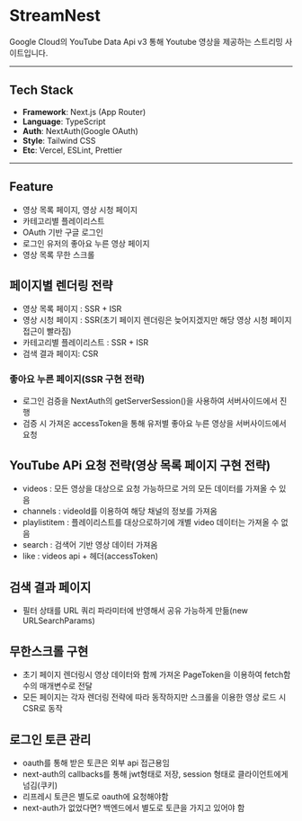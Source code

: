 # StreamNest

Google Cloud의 YouTube Data Api v3 통해 Youtube 영상을 제공하는 스트리밍 사이트입니다.

---

## Tech Stack

 - **Framework**: Next.js (App Router)
 - **Language**: TypeScript
 - **Auth**: NextAuth(Google OAuth)
 - **Style**: Tailwind CSS
 - **Etc**: Vercel, ESLint, Prettier

---

## Feature

 - 영상 목록 페이지, 영상 시청 페이지
 - 카테고리별 플레이리스트
 - OAuth 기반 구글 로그인
 - 로그인 유저의 좋아요 누른 영상 페이지
 - 영상 목록 무한 스크롤

## 페이지별 렌더링 전략
 - 영상 목록 페이지 : SSR + ISR
 - 영상 시청 페이지 : SSR(초기 페이지 렌더링은 늦어지겠지만 해당 영상 시청 페이지 접근이 빨라짐)
 - 카테고리별 플레이리스트 : SSR + ISR
 - 검색 결과 페이지: CSR

### 좋아요 누른 페이지(SSR 구현 전략)
 - 로그인 검증을 NextAuth의 getServerSession()을 사용하여 서버사이드에서 진행
 - 검증 시 가져온 accessToken을 통해 유저별 좋아요 누른 영상을 서버사이드에서 요청

## YouTube APi 요청 전략(영상 목록 페이지 구현 전략)
 - videos : 모든 영상을 대상으로 요청 가능하므로 거의 모든 데이터를 가져올 수 있음
 - channels : videoId를 이용하여 해당 채널의 정보를 가져옴
 - playlistitem : 플레이리스트를 대상으로하기에 개별 video 데이터는 가져올 수 없음
 - search : 검색어 기반 영상 데이터 가져옴
 - like : videos api + 헤더(accessToken)

## 검색 결과 페이지
 - 필터 상태를 URL 쿼리 파라미터에 반영해서 공유 가능하게 만듦(new URLSearchParams)

## 무한스크롤 구현
 - 초기 페이지 렌더링시 영상 데이터와 함께 가져온 PageToken을 이용하여 fetch함수의 매개변수로 전달
 - 모든 페이지는 각자 렌더링 전략에 따라 동작하지만 스크롤을 이용한 영상 로드 시 CSR로 동작

## 로그인 토큰 관리
 - oauth를 통해 받은 토큰은 외부 api 접근용임
 - next-auth의 callbacks를 통해 jwt형태로 저장, session 형태로 클라이언트에게 넘김(쿠키)
 - 리프레시 토큰은 별도로 oauth에 요청해야함
 - next-auth가 없었다면? 백엔드에서 별도로 토큰을 가지고 있어야 함